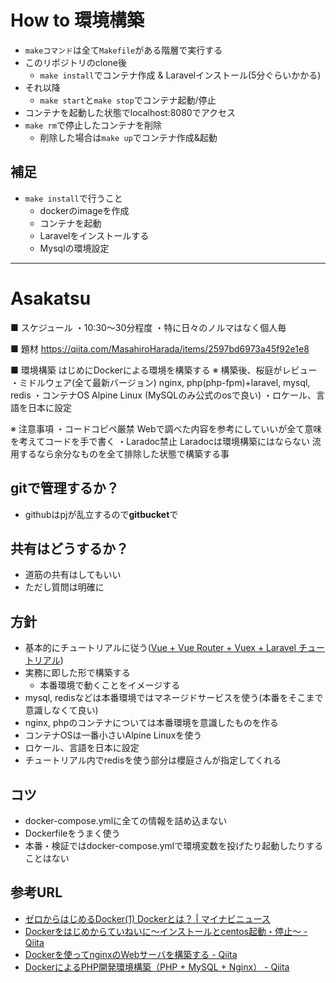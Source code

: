 # How to 環境構築
- `makeコマンド`は全て`Makefile`がある階層で実行する
- このリポジトリのclone後
  - `make install`でコンテナ作成 & Laravelインストール(5分ぐらいかかる)
- それ以降
  - `make start`と`make stop`でコンテナ起動/停止
- コンテナを起動した状態でlocalhost:8080でアクセス
- `make rm`で停止したコンテナを削除
  - 削除した場合は`make up`でコンテナ作成&起動

## 補足
- `make install`で行うこと
  - dockerのimageを作成
  - コンテナを起動
  - Laravelをインストールする
  - Mysqlの環境設定
***
# Asakatsu
■ スケジュール
・10:30〜30分程度
・特に日々のノルマはなく個人毎

■ 題材
https://qiita.com/MasahiroHarada/items/2597bd6973a45f92e1e8

■ 環境構築
はじめにDockerによる環境を構築する
※ 構築後、桜庭がレビュー
・ミドルウェア(全て最新バージョン)
  nginx, php(php-fpm)+laravel, mysql, redis
・コンテナOS
  Alpine Linux
(MySQLのみ公式のosで良い)
・ロケール、言語を日本に設定

※ 注意事項
・コードコピペ厳禁
  Webで調べた内容を参考にしていいが全て意味を考えてコードを手で書く
・Laradoc禁止
  Laradocは環境構築にはならない
  流用するなら余分なものを全て排除した状態で構築する事

## gitで管理するか？
- githubはpjが乱立するので**gitbucket**で

## 共有はどうするか？
- 道筋の共有はしてもいい
- ただし質問は明確に

## 方針
- 基本的にチュートリアルに従う([Vue + Vue Router + Vuex + Laravel チュートリアル](https://qiita.com/MasahiroHarada/items/2597bd6973a45f92e1e8))
- 実務に即した形で構築する
    - 本番環境で動くことをイメージする
- mysql, redisなどは本番環境ではマネージドサービスを使う(本番をそこまで意識しなくて良い)
- nginx, phpのコンテナについては本番環境を意識したものを作る
- コンテナOSは一番小さいAlpine Linuxを使う
- ロケール、言語を日本に設定
- チュートリアル内でredisを使う部分は櫻庭さんが指定してくれる

## コツ
- docker-compose.ymlに全ての情報を詰め込まない
- Dockerfileをうまく使う
- 本番・検証ではdocker-compose.ymlで環境変数を投げたり起動したりすることはない

## 参考URL

- [ゼロからはじめるDocker(1) Dockerとは？ \| マイナビニュース](https://news.mynavi.jp/article/docker-1/)
- [Dockerをはじめからていねいに〜インストールとcentos起動・停止〜 - Qiita](https://qiita.com/umeee/items/cdf30e037a0ee66e8d10)
- [Dockerを使ってnginxのWebサーバを構築する - Qiita](https://qiita.com/umeee/items/a2f06a2196fc4d46e054)
- [DockerによるPHP開発環境構築（PHP + MySQL + Nginx） - Qiita](https://qiita.com/sitmk/items/f911be7ffa4f29293fd5)
